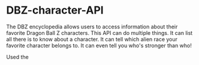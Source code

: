 # DBZ-character-API

The DBZ encyclopedia allows users to access information about their favorite Dragon Ball Z
  characters. This API can do multiple things. It can list all there is to know about a character.
   It can tell which alien race your favorite character belongs to. It can even tell you who's stronger than who!
   
   Used the
